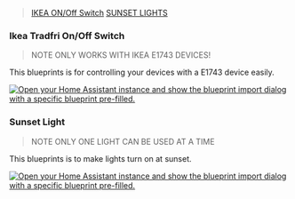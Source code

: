 > [IKEA ON/Off Switch](https://github.com/RSZEE/rszee.github.io/blob/main/README.md#ikea-tradfri-onoff-switch/)
> [SUNSET LIGHTS](https://github.com/RSZEE/rszee.github.io#sunset-light/)

### Ikea Tradfri On/Off Switch
> NOTE
> ONLY WORKS WITH IKEA E1743 DEVICES!

This blueprints is for controlling your devices with a E1743 device easily.

[![Open your Home Assistant instance and show the blueprint import dialog with a specific blueprint pre-filled.](https://my.home-assistant.io/badges/blueprint_import.svg)](https://my.home-assistant.io/redirect/blueprint_import/?blueprint_url=https%3A%2F%2Fgithub.com%2FRSZEE%2FHome-Assistant-Blueprints%2Fblob%2Fmain%2FIKEA_ON_OFF_BUTTON.yaml) 

### Sunset Light
> NOTE
> ONLY ONE LIGHT CAN BE USED AT A TIME

This blueprints is to make lights turn on at sunset.

[![Open your Home Assistant instance and show the blueprint import dialog with a specific blueprint pre-filled.](https://my.home-assistant.io/badges/blueprint_import.svg)](https://my.home-assistant.io/redirect/blueprint_import/?blueprint_url=https%3A%2F%2Fgithub.com%2FRSZEE%2FHome-Assistant-Blueprints%2Fblob%2Fmain%2Fsunset.yaml)
